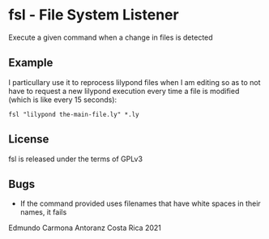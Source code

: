 # fsl - File System Listener

Execute a given command when a change in files is detected

## Example

I particullary use it to reprocess lilypond files when I am editing
so as to not have to request a new lilypond execution every time a file
is modified (which is like every 15 seconds):

`fsl "lilypond the-main-file.ly" *.ly`

## License

fsl is released under the terms of GPLv3

## Bugs

- If the command provided uses filenames that have white spaces in their names, it fails

Edmundo Carmona Antoranz
Costa Rica 2021

